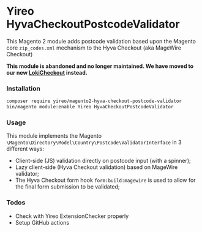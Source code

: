 # Yireo HyvaCheckoutPostcodeValidator

This Magento 2 module adds postcode validation based upon the Magento core `zip_codes.xml` mechanism to the Hyva Checkout (aka MageWire Checkout)

**This module is abandoned and no longer maintained. We have moved to our new [LokiCheckout](https://loki-checkout.com/) instead.**


### Installation
```bash
composer require yireo/magento2-hyva-checkout-postcode-validator
bin/magento module:enable Yireo HyvaCheckoutPostcodeValidator
```

### Usage
This module implements the Magento `\Magento\Directory\Model\Country\Postcode\ValidatorInterface` in 3 different ways:

- Client-side (JS) validation directly on postcode input (with a spinner);
- Lazy client-side (Hyva Checkout validation) based on MageWire validator;
- The Hyva Checkout form hook `form:build:magewire` is used to allow for the final form submission to be validated;

### Todos
- Check with Yireo ExtensionChecker properly
- Setup GitHub actions
